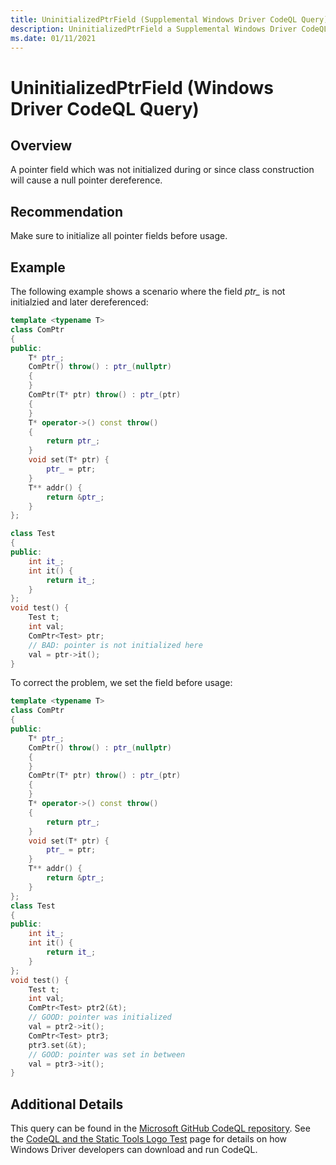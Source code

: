 ```yaml
---
title: UninitializedPtrField (Supplemental Windows Driver CodeQL Query)
description: UninitializedPtrField a Supplemental Windows Driver CodeQL Query
ms.date: 01/11/2021
---
```


# UninitializedPtrField (Windows Driver CodeQL Query)

## Overview

A pointer field which was not initialized during or since class construction will cause a null pointer dereference.

## Recommendation

Make sure to initialize all pointer fields before usage.

## Example

The following example shows a scenario where the field *ptr_* is not initialzied and later dereferenced:

```cpp
template <typename T>
class ComPtr
{
public:
	T* ptr_;
	ComPtr() throw() : ptr_(nullptr)
	{
	}
	ComPtr(T* ptr) throw() : ptr_(ptr)
	{
	}
	T* operator->() const throw()
	{
		return ptr_;
	}
	void set(T* ptr) {
		ptr_ = ptr;
	}
	T** addr() {
		return &ptr_;
	}
};

class Test
{
public:
	int it_;
	int it() {
		return it_;
	}
};
void test() {
	Test t;
	int val;
	ComPtr<Test> ptr;
	// BAD: pointer is not initialized here
	val = ptr->it();
}
```

To correct the problem, we set the field before usage:

```cpp
template <typename T>
class ComPtr
{
public:
	T* ptr_;
	ComPtr() throw() : ptr_(nullptr)
	{
	}
	ComPtr(T* ptr) throw() : ptr_(ptr)
	{
	}
	T* operator->() const throw()
	{
		return ptr_;
	}
	void set(T* ptr) {
		ptr_ = ptr;
	}
	T** addr() {
		return &ptr_;
	}
};
class Test
{
public:
	int it_;
	int it() {
		return it_;
	}
};
void test() {
	Test t;
	int val;
	ComPtr<Test> ptr2(&t);
	// GOOD: pointer was initialized
	val = ptr2->it();
	ComPtr<Test> ptr3;
	ptr3.set(&t);
	// GOOD: pointer was set in between
	val = ptr3->it();
}
```

## Additional Details

This query can be found in the [Microsoft GitHub CodeQL repository](https://github.com/microsoft/Windows-Driver-Developer-Supplemental-Tools).  See the [CodeQL and the Static Tools Logo Test](./static-tools-and-codeql.md) page for details on how Windows Driver developers can download and run CodeQL.
